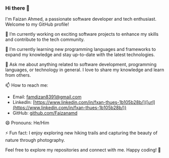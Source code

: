### Hi there 👋

I'm Faizan Ahmed, a passionate software developer and tech enthusiast. Welcome to my GitHub profile!

🔭 I’m currently working on exciting software projects to enhance my skills and contribute to the tech community.

🌱 I’m currently learning new programming languages and frameworks to expand my knowledge and stay up-to-date with the latest technologies.

💬 Ask me about anything related to software development, programming languages, or technology in general. I love to share my knowledge and learn from others.

📫 How to reach me:
- Email: famdizan8391@gmail.com
- LinkedIn: [https://www.linkedin.com/in/fxan-thues-1b105b28b/]([url](https://www.linkedin.com/in/fxan-thues-1b105b28b/))
- GitHub: [github.com/Faizanamd](https://github.com/Faizanamd)

😄 Pronouns: He/Him

⚡ Fun fact: I enjoy exploring new hiking trails and capturing the beauty of nature through photography.

Feel free to explore my repositories and connect with me. Happy coding! 🚀
